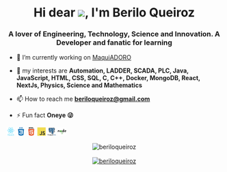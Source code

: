 <h1 align="center">Hi dear <img src="https://raw.githubusercontent.com/kaueMarques/kaueMarques/master/hi.gif" width="30px">, I'm Berilo Queiroz</h1>
<h3 align="center">A lover of Engineering, Technology, Science and Innovation. A Developer and fanatic for learning</h3>

- 🔭 I’m currently working on [MaquiADORO](https://www.maquiadoro.com.br)

- 💬 my interests are **Automation, LADDER, SCADA, PLC, Java, JavaScript, HTML, CSS, SQL, C, C++, Docker, MongoDB, React, NextJs, Physics, Science and Mathematics**

- 📫 How to reach me **beriloqueiroz@gmail.com**

- ⚡ Fun fact **Oneye 😜**

<p align="left">
<img src="https://raw.githubusercontent.com/devicons/devicon/master/icons/react/react-original-wordmark.svg" alt="react" width="20" height="20"/>
<img src="https://raw.githubusercontent.com/devicons/devicon/master/icons/css3/css3-plain-wordmark.svg" alt="css3"  width="20" height="20"/>
<img src="https://raw.githubusercontent.com/devicons/devicon/master/icons/html5/html5-original-wordmark.svg" alt="html5"  width="20" height="20"/>
<img src="https://raw.githubusercontent.com/devicons/devicon/master/icons/javascript/javascript-original.svg" alt="javascript" width="20" height="20"/>
<img src="https://raw.githubusercontent.com/devicons/devicon/master/icons/postgresql/postgresql-original-wordmark.svg" alt="postgresql" width="20" height="20"/>
<img src="https://raw.githubusercontent.com/devicons/devicon/master/icons/nodejs/nodejs-original-wordmark.svg" alt="nodejs" width="20" height="20"/></p><p align="center">
<img src="https://github-readme-stats.vercel.app/api?username=beriloqueiroz&show_icons=true" alt="beriloqueiroz"/> 
</p>

<p align="center">
<a href="https://linkedin.com/in/beriloqueiroz" target="blank"><img align="center" src="https://cdn.jsdelivr.net/npm/simple-icons@3.0.1/icons/linkedin.svg" alt="beriloqueiroz" height="20" width="20" /></a>
</p>

<!--
Here are some ideas to get you started:

- 🔭 I’m currently working on ...
- 🌱 I’m currently learning ...
- 👯 I’m looking to collaborate on ...
- 🤔 I’m looking for help with ...
- 💬 Ask me about ...
- 📫 How to reach me: ...
- 😄 Pronouns: ...
- ⚡ Fun fact: ...
-->
